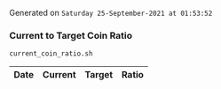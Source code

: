 Generated on `Saturday 25-September-2021 at 01:53:52`

### Current to Target Coin Ratio
`current_coin_ratio.sh`

Date|Current|Target|Ratio
---|---|---|---
